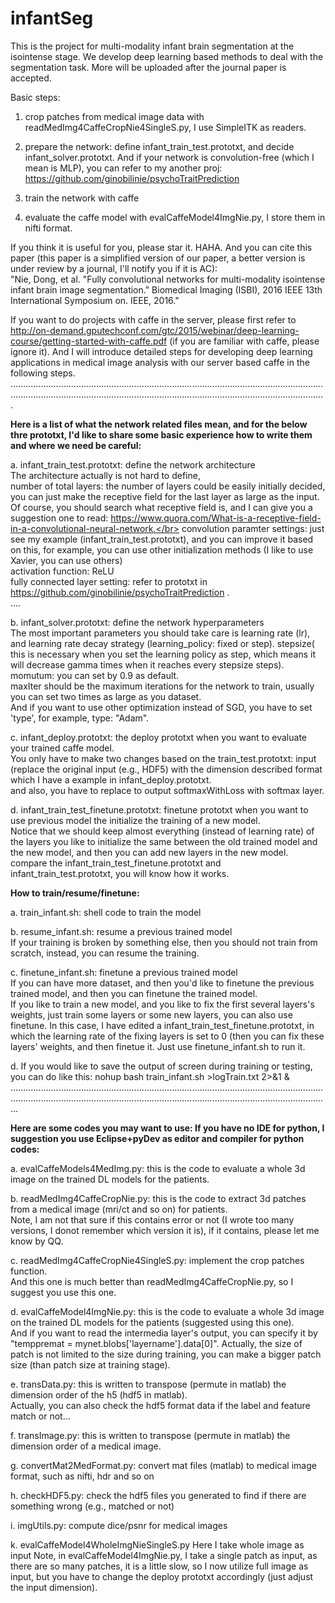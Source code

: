 # infantSeg

This is the project for multi-modality infant brain segmentation at the isointense stage. We develop deep learning based methods to deal with the segmentation task.
More will be uploaded after the journal paper is accepted.

Basic steps:

1. crop patches from medical image data with readMedImg4CaffeCropNie4SingleS.py, I use SimpleITK as readers.

2. prepare the network: define infant_train_test.prototxt, and decide infant_solver.prototxt. And if your network is convolution-free (which I mean is MLP), you can refer to my another proj: https://github.com/ginobilinie/psychoTraitPrediction 

3. train the network with caffe

4. evaluate the caffe model with evalCaffeModel4ImgNie.py, I store them in nifti format.

If you think it is useful for you, please star it. HAHA. And you can cite this paper (this paper is a simplified version of our paper, a better version is under review by a journal, I'll notify you if it is AC):</br>
"Nie, Dong, et al. "Fully convolutional networks for multi-modality isointense infant brain image segmentation." Biomedical Imaging (ISBI), 2016 IEEE 13th International Symposium on. IEEE, 2016."

If you want to do projects with caffe in the server, please first refer to http://on-demand.gputechconf.com/gtc/2015/webinar/deep-learning-course/getting-started-with-caffe.pdf (if you are familiar with caffe, please ignore it). And I will introduce detailed steps for developing deep learning applications in medical image analysis with our server based caffe in the following steps.
.........................................................................................................................................................................................................................................................

<B>Here is a list of what the network related files mean, and for the below thre prototxt, I'd like to share some basic experience how to write them and where we need be careful:</B>

a. infant_train_test.prototxt: define the network architecture</br>
The architecture actually is not hard to define, </br>
number of total layers: the number of layers could be easily initially decided, you can just make the receptive field for the last layer as large as the input. Of course, you should search what receptive field is, and I can give you a suggestion one to read: https://www.quora.com/What-is-a-receptive-field-in-a-convolutional-neural-network.</br>
convolution paramter settings: just see my example (infant_train_test.prototxt), and you can improve it based on this, for example, you can use other initialization methods (I like to use Xavier, you can use others) </br>
activation function: ReLU</br>
fully connected layer setting: refer to prototxt in https://github.com/ginobilinie/psychoTraitPrediction . </br>
....

b. infant_solver.prototxt: define the network hyperparameters</br>
The most important parameters you should take care is learning rate (lr), and learning rate decay strategy (learning_policy: fixed or step).  stepsize( this is necessary when you set the learning policy as step, which means it will decrease gamma times when it reaches every stepsize steps).</br>
momutum: you can set by 0.9 as default.</br>
maxIter should be the maximum iterations for the network to train, usually you can set two times as large as you dataset.</br>
And if you want to use other optimization instead of SGD, you have to set 'type', for example, type: "Adam".</br>

c. infant_deploy.prototxt: the deploy prototxt when you want to evaluate your trained caffe model.</br>
You only have to make two changes based on the train_test.prototxt: 
input (replace the original input (e.g., HDF5) with the dimension described format which I have a example in infant_deploy.prototxt.</br>
and also, you have to replace to output softmaxWithLoss with softmax layer.</br>

d. infant_train_test_finetune.prototxt: finetune prototxt when you want to use previous model the initialize the training of a new model.</br>
Notice that we should keep almost everything (instead of learning rate) of the layers you like to initialize the same between the old trained model and the new model, and then you can add new layers in the new model. compare the infant_train_test_finetune.prototxt and infant_train_test.prototxt, you will know how it works.

<B>How to train/resume/finetune:</B>

a. train_infant.sh: shell code to train the model

b. resume_infant.sh: resume a previous trained model</br>
If your training is broken by something else, then you should not train from scratch, instead, you can resume the training.

c. finetune_infant.sh: finetune a previous trained model</br>
If you can have more dataset, and then you'd like to finetune the previous trained model, and then you can finetune the trained model. </br>
If you like to train a new model, and you like to fix the first several layers's weights, just train some layers or some new layers, you can also use finetune. In this case, I have edited a infant_train_test_finetune.prototxt, in which the learning rate of the fixing layers is set to 0 (then you can fix these layers' weights, and then finetue it. 
Just use finetune_infant.sh to run it. 

d. If you would like to save the output of screen during training or testing, you can do like this: nohup bash train_infant.sh >logTrain.txt 2>&1 & </br>
...........................................................................................................................................................................................................................................................

<B>Here are some codes you may want to use: If you have no IDE for python, I suggestion you use Eclipse+pyDev as editor and compiler for python codes:</B>

a. evalCaffeModels4MedImg.py: this is the code to evaluate a whole 3d image on the trained DL models for the patients. 

b. readMedImg4CaffeCropNie.py: this is the code to extract 3d patches from a medical image (mri/ct and so on) for patients. </br>
Note, I am not that sure if this contains error or not (I wrote too many versions, I donot remember which version it is), if it contains, please let me know by QQ. 

c. readMedImg4CaffeCropNie4SingleS.py: implement the crop patches function. </br>
And this one is much better than readMedImg4CaffeCropNie.py, so I suggest you use this one.

d. evalCaffeModel4ImgNie.py: this is the code to evaluate a whole 3d image on the trained DL models for the patients (suggested using this one).</br>
And if you want to read the intermedia layer's output, you can specify it by "temppremat = mynet.blobs['layername'].data[0]". Actually, the size of patch is not limited to the size during training, you can make a bigger patch size (than patch size at training stage).

e. transData.py: this is written to transpose (permute in matlab) the dimension order of the h5 (hdf5 in matlab). </br>
Actually, you can also check the hdf5 format data if the label and feature match or not...

f. transImage.py: this is written to transpose (permute in matlab) the dimension order of a medical image.

g. convertMat2MedFormat.py: convert mat files (matlab) to medical image format, such as nifti, hdr and so on

h. checkHDF5.py: check the hdf5 files you generated to find if there are something wrong (e.g., matched or not)

i. imgUtils.py: compute dice/psnr for medical images

k. evalCaffeModel4WholeImgNieSingleS.py Here I take whole image as input
Note, in evalCaffeModel4ImgNie.py, I take a single patch as input, as there are so many patches, it is a little slow, so I now utilize full image as input, but you have to change the deploy prototxt accordingly (just adjust the input dimension).

